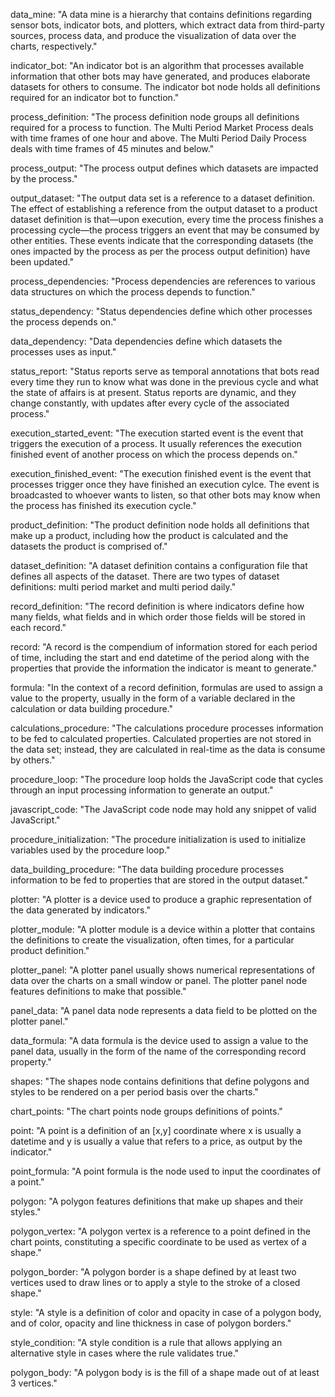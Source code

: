 data_mine: "A data mine is a hierarchy that contains definitions regarding sensor bots, indicator bots, and plotters, which extract data from third-party sources, process data, and produce the visualization of data over the charts, respectively."

indicator_bot: "An indicator bot is an algorithm that processes available information that other bots may have generated, and produces elaborate datasets for others to consume. The indicator bot node holds all definitions required for an indicator bot to function."

process_definition: "The process definition node groups all definitions required for a process to function. The Multi Period Market Process deals with time frames of one hour and above. The Multi Period Daily Process deals with time frames of 45 minutes and below."

process_output: "The process output defines which datasets are impacted by the process."

output_dataset: "The output data set is a reference to a dataset definition. The effect of establishing a reference from the output dataset to a product dataset definition is that—upon execution, every time the process finishes a processing cycle—the process triggers an event that may be consumed by other entities. These events indicate that the corresponding datasets (the ones impacted by the process as per the process output definition) have been updated."

process_dependencies: "Process dependencies are references to various data structures on which the process depends to function."

status_dependency: "Status dependencies define which other processes the process depends on."

data_dependency: "Data dependencies define which datasets the processes uses as input."

status_report: "Status reports serve as temporal annotations that bots read every time they run to know what was done in the previous cycle and what the state of affairs is at present. Status reports are dynamic, and they change constantly, with updates after every cycle of the associated process."

execution_started_event: "The execution started event is the event that triggers the execution of a process. It usually references the execution finished event of another process on which the process depends on."

execution_finished_event: "The execution finished event is the event that processes trigger once they have finished an execution cylce. The event is broadcasted to whoever wants to listen, so that other bots may know when the process has finished its execution cycle."

product_definition: "The product definition node holds all definitions that make up a product, including how the product is calculated and the datasets the product is comprised of."

dataset_definition: "A dataset definition contains a configuration file that defines all aspects of the dataset. There are two types of dataset definitions: multi period market and multi period daily."

record_definition: "The record definition is where indicators define how many fields, what fields and in which order those fields will be stored in each record."

record: "A record is the compendium of information stored for each period of time, including the start and end datetime of the period along with the properties that provide the information the indicator is meant to generate."

formula: "In the context of a record definition, formulas are used to assign a value to the property, usually in the form of a variable declared in the calculation or data building procedure."

calculations_procedure: "The calculations procedure processes information to be fed to calculated properties. Calculated properties are not stored in the data set; instead, they are calculated in real-time as the data is consume by others."

procedure_loop: "The procedure loop holds the JavaScript code that cycles through an input processing information to generate an output."

javascript_code: "The JavaScript code node may hold any snippet of valid JavaScript."

procedure_initialization: "The procedure initialization is used to initialize variables used by the procedure loop."

data_building_procedure: "The data building procedure processes information to be fed to properties that are stored in the output dataset."

plotter: "A plotter is a device used to produce a graphic representation of the data generated by indicators."

plotter_module: "A plotter module is a device within a plotter that contains the definitions to create the visualization, often times, for a particular product definition."

plotter_panel: "A plotter panel usually shows numerical representations of data over the charts on a small window or panel. The plotter panel node features definitions to make that possible."

panel_data: "A panel data node represents a data field to be plotted on the plotter panel."

data_formula: "A data formula is the device used to assign a value to the panel data, usually in the form of the name of the corresponding record property."

shapes: "The shapes node contains definitions that define polygons and styles to be rendered on a per period basis over the charts."

chart_points: "The chart points node groups definitions of points."

point: "A point is a definition of an [x,y] coordinate where x is usually a datetime and y is usually a value that refers to a price, as output by the indicator."

point_formula: "A point formula is the node used to input the coordinates of a point."

polygon: "A polygon features definitions that make up shapes and their styles."

polygon_vertex: "A polygon vertex is a reference to a point defined in the chart points, constituting a specific coordinate to be used as vertex of a shape."

polygon_border: "A polygon border is a shape defined by at least two vertices used to draw lines or to apply a style to the stroke of a closed shape."

style: "A style is a definition of color and opacity in case of a polygon body, and of color, opacity and line thickness in case of polygon borders."

style_condition: "A style condition is a rule that allows applying an alternative style in cases where the rule validates true."

polygon_body: "A polygon body is is the fill of a shape made out of at least 3 vertices."
